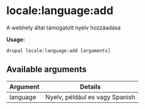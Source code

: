 # locale:language:add
A webhely által támogatott nyelv hozzáadása

**Usage:**
```
drupal locale:language:add [arguments]
```

## Available arguments
Argument | Details
---------|-------------
language | Nyelv, például es vagy Spanish
